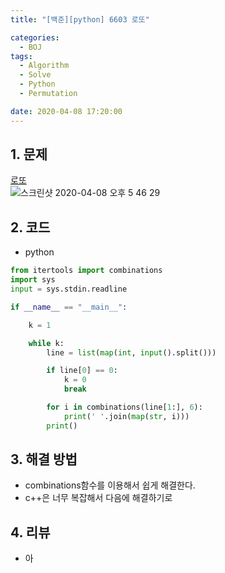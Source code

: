 ```yaml
---
title: "[백준][python] 6603 로또"

categories:
  - BOJ
tags:
  - Algorithm
  - Solve
  - Python
  - Permutation

date: 2020-04-08 17:20:00
---
```


## 1. 문제
[로또](https://www.acmicpc.net/problem/6603)  
![스크린샷 2020-04-08 오후 5 46 29](https://user-images.githubusercontent.com/20227720/78763999-e1f78c00-79c0-11ea-8407-c95747d26606.png)


## 2. 코드

- python

```python
from itertools import combinations
import sys
input = sys.stdin.readline

if __name__ == "__main__":

    k = 1

    while k:
        line = list(map(int, input().split()))

        if line[0] == 0:
            k = 0
            break

        for i in combinations(line[1:], 6):
            print(' '.join(map(str, i)))
        print()


```

## 3. 해결 방법

- combinations함수를 이용해서 쉽게 해결한다.
- c++은 너무 복잡해서 다음에 해결하기로

## 4. 리뷰

- 아